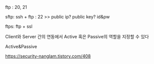 ftp : 20, 21

sftp: ssh + ftp : 22 >> public ip? public key? id&pw

ftps: ftp + ssl

Client와 Server 간의 연동에서 Active 혹은 Passive의 역할을 지정할 수 있다

Active&Passive

https://security-nanglam.tistory.com/408
